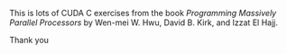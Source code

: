 This is lots of CUDA C exercises from the book *Programming Massively Parallel Processors* by Wen-mei W. Hwu, David B. Kirk, and Izzat El Hajj.

Thank you